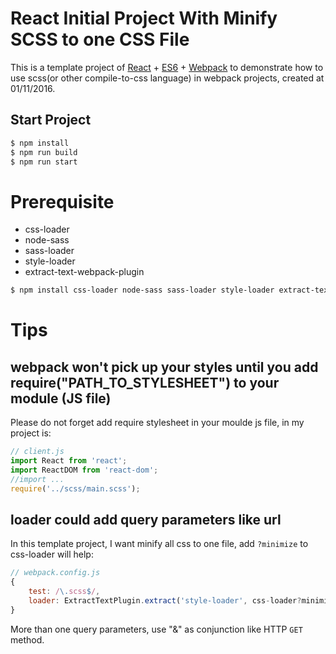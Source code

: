 [React_Url]: https://facebook.github.io/react/docs/getting-started.html
[ES6_Url]: http://exploringjs.com/es6/
[Webpack_Url]: http://webpack.github.io/docs/
[Babel_Url]: https://github.com/babel/babel
# React Initial Project With Minify SCSS to one CSS File
This is a template project of [React][React_Url] + [ES6][ES6_Url] + [Webpack][Webpack_Url] to demonstrate how to use scss(or other compile-to-css language) in webpack projects, created at 01/11/2016.

## Start Project
```bash
$ npm install
$ npm run build
$ npm run start
```

# Prerequisite
 - css-loader
 - node-sass
 - sass-loader
 - style-loader
 - extract-text-webpack-plugin

```bash
$ npm install css-loader node-sass sass-loader style-loader extract-text-webpack-plugin --save-dev
```

# Tips
## webpack won't pick up your styles until you add require("PATH_TO_STYLESHEET") to your module (JS file)
Please do not forget add require stylesheet in your moulde js file, in my project is:

```javascript
// client.js
import React from 'react';
import ReactDOM from 'react-dom';
//import ...
require('../scss/main.scss');
```

## loader could add query parameters like url
In this template project, I want minify all css to one file, add `?minimize` to css-loader will help:

```javascript
// webpack.config.js
{
    test: /\.scss$/,
    loader: ExtractTextPlugin.extract('style-loader', css-loader?minimize)
}
```

More than one query parameters, use "&" as conjunction like HTTP `GET` method.